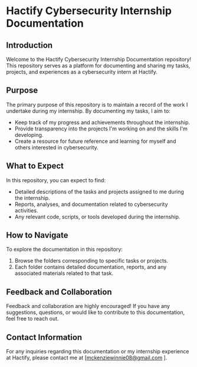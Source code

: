 # Hactify Cybersecurity Internship Documentation

## Introduction

Welcome to the Hactify Cybersecurity Internship Documentation repository! This repository serves as a platform for documenting and sharing my tasks, projects, and experiences as a cybersecurity intern at Hactify.

## Purpose

The primary purpose of this repository is to maintain a record of the work I undertake during my internship. By documenting my tasks, I aim to:

- Keep track of my progress and achievements throughout the internship.
- Provide transparency into the projects I'm working on and the skills I'm developing.
- Create a resource for future reference and learning for myself and others interested in cybersecurity.

## What to Expect

In this repository, you can expect to find:

- Detailed descriptions of the tasks and projects assigned to me during the internship.
- Reports, analyses, and documentation related to cybersecurity activities.
- Any relevant code, scripts, or tools developed during the internship.

## How to Navigate

To explore the documentation in this repository:

1. Browse the folders corresponding to specific tasks or projects.
2. Each folder contains detailed documentation, reports, and any associated materials related to that task.

## Feedback and Collaboration

Feedback and collaboration are highly encouraged! If you have any suggestions, questions, or would like to contribute to this documentation, feel free to reach out.

## Contact Information

For any inquiries regarding this documentation or my internship experience at Hactify, please contact me at [mckenziewinnie08@gmail.com ].
